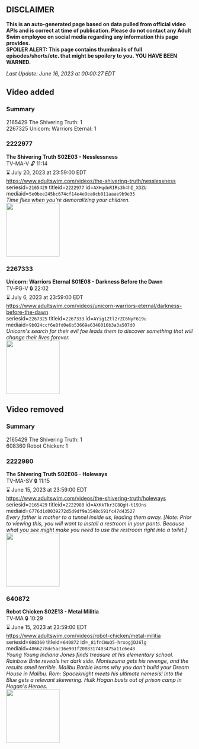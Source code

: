 ## DISCLAIMER
**This is an auto-generated page based on data pulled from official video APIs and is correct at time of publication. Please do not contact any Adult Swim employee on social media regarding any information this page provides.**  
**SPOILER ALERT: This page contains thumbnails of full episodes/shorts/etc. that might be spoilery to you. YOU HAVE BEEN WARNED.**  

_Last Update: June 16, 2023 at 00:00:27 EDT_
## Video added
### Summary
2165429 The Shivering Truth: 1  
2267325 Unicorn: Warriors Eternal: 1  
### 2222977
**The Shivering Truth S02E03 - Nesslessness**  
TV-MA-V 🔓 11:14  
⌛ July 20, 2023 at 23:59:00 EDT  
https://www.adultswim.com/videos/the-shivering-truth/nesslessness  
seriesid=`2165429` titleid=`2222977` id=`AXHqdnRIRs3h4hI_X3ZU` mediaid=`5e0bee245bc674cf14e4e9ea0cb011aaae9b9e35`  
_Time flies when you're demoralizing your children._  
<a href="https://media.cdn.adultswim.com/uploads/20200506/thumbnails/2_20561049200-TheShiveringTruth_203_dup-20200214.jpg"><img src="https://media.cdn.adultswim.com/uploads/20200506/thumbnails/2_20561049200-TheShiveringTruth_203_dup-20200214.jpg" height="144px" /></a>
### 2267333
**Unicorn: Warriors Eternal S01E08 - Darkness Before the Dawn**  
TV-PG-V 🔒 22:02  
⌛ July 6, 2023 at 23:59:00 EDT  
https://www.adultswim.com/videos/unicorn-warriors-eternal/darkness-before-the-dawn  
seriesid=`2267325` titleid=`2267333` id=`AYig1Ztl2rZC6NyF619u` mediaid=`9b024ccf6e8fd0e6b53669e6346016b3a3a507d0`  
_Unicorn's search for their evil foe leads them to discover something that will change their lives forever._  
<a href="https://media.cdn.adultswim.com/uploads/20230615/thumbnails/2_236151737228-UnicornWarriorsEternal008Still002tiny.png"><img src="https://media.cdn.adultswim.com/uploads/20230615/thumbnails/2_236151737228-UnicornWarriorsEternal008Still002tiny.png" height="144px" /></a>
## Video removed
### Summary
2165429 The Shivering Truth: 1  
608360 Robot Chicken: 1  
### 2222980
**The Shivering Truth S02E06 - Holeways**  
TV-MA-SV 🔒 11:15  
⌛ June 15, 2023 at 23:59:00 EDT  
https://www.adultswim.com/videos/the-shivering-truth/holeways  
seriesid=`2165429` titleid=`2222980` id=`AXKkTkr3C8QgH-t19Jns` mediaid=`6776d1d0039272d5d9df9a3548c691fc47d43527`  
_Every father is mother to a tunnel inside us, leading them away. [Note: Prior to viewing this, you will want to install a restroom in your pants. Because what you see might make you need to use the restroom right into a toilet.]_  
<a href="https://media.cdn.adultswim.com/uploads/20200615/thumbnails/2_20615112592-TheShiveringTruth_206_dup-20200303.jpg"><img src="https://media.cdn.adultswim.com/uploads/20200615/thumbnails/2_20615112592-TheShiveringTruth_206_dup-20200303.jpg" height="144px" /></a>
### 640872
**Robot Chicken S02E13 - Metal Militia**  
TV-MA 🔒 10:29  
⌛ June 15, 2023 at 23:59:00 EDT  
https://www.adultswim.com/videos/robot-chicken/metal-militia  
seriesid=`608360` titleid=`640872` id=`_81fnCWuQ5-hrxogjDJ6lg` mediaid=`4866278dc5ac16e901f2088317403475a11c6e48`  
_Young Young Indiana Jones finds treasure at his elementary school.  Rainbow Brite reveals her dark side.  Montezuma gets his revenge, and the results smell terrible.  Malibu Barbie learns why you don't build your Dream House in Malibu.  Rom: Spaceknight meets his ultimate nemesis!  Into the Blue gets a relevant skewering.  Hulk Hogan busts out of prison camp in Hogan's Heroes._  
<a href="https://media.cdn.adultswim.com/uploads/20200401/thumbnails/2_20411135342-robotchicken_031.jpg"><img src="https://media.cdn.adultswim.com/uploads/20200401/thumbnails/2_20411135342-robotchicken_031.jpg" height="144px" /></a>
